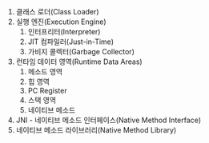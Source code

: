 1. 클래스 로더(Class Loader)
2. 실행 엔진(Execution Engine)
	1. 인터프리터(Interpreter)
	2. JIT 컴파일러(Just-in-Time)
	3. 가비지 콜렉터(Garbage Collector)
3. 런타임 데이터 영역(Runtime Data Areas)
	1. 메소드 영역
	2. 힙 영역
	3. PC Register
	4. 스택 영역
	5. 네이티브 메소드
4. JNI - 네이티브 메소드 인터페이스(Native Method Interface)
5. 네이티브 메소드 라이브러리(Native Method Library)